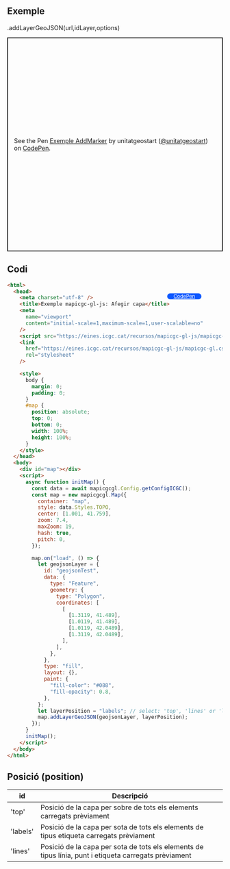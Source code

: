 ## Exemple

.addLayerGeoJSON(url,idLayer,options)

<p class="codepen" data-height="500" data-theme-id="light" data-slug-hash="LYadwPy" data-editable="true" data-user="unitatgeostart" style="height: 500px; box-sizing: border-box; display: flex; align-items: center; justify-content: center; border: 2px solid; margin: 1em 0; padding: 1em;">
  <span>See the Pen <a href="https://codepen.io/unitatgeostart/pen/LYadwPy">
  Exemple AddMarker</a> by unitatgeostart (<a href="https://codepen.io/unitatgeostart">@unitatgeostart</a>)
  on <a href="https://codepen.io">CodePen</a>.</span>
</p>
<script async src="https://cpwebassets.codepen.io/assets/embed/ei.js"></script>

<a style="color: white" target="_blank" class=" button btn btn-primary" href="https://codepen.io/unitatgeostart/pen/LYadwPy">CodePen</a>

<style>
.button{
    position: relative;
    top: 84px;
    z-index: 1;
    /* right: -46px; */
    width: 80px;
    float: right;
    right: 50px;
    background-color: #0d58ff;
    border-radius: 10px;
    text-align: -webkit-center;
    font-size: smaller;
    
  }
    .button:hover{

    background-color: #032879;

  }
  </style>

## Codi

```html
<html>
  <head>
    <meta charset="utf-8" />
    <title>Exemple mapicgc-gl-js: Afegir capa</title>
    <meta
      name="viewport"
      content="initial-scale=1,maximum-scale=1,user-scalable=no"
    />
    <script src="https://eines.icgc.cat/recursos/mapicgc-gl-js/mapicgc-gl.js"></script>
    <link
      href="https://eines.icgc.cat/recursos/mapicgc-gl-js/mapicgc-gl.css"
      rel="stylesheet"
    />

    <style>
      body {
        margin: 0;
        padding: 0;
      }
      #map {
        position: absolute;
        top: 0;
        bottom: 0;
        width: 100%;
        height: 100%;
      }
    </style>
  </head>
  <body>
    <div id="map"></div>
    <script>
      async function initMap() {
        const data = await mapicgcgl.Config.getConfigICGC();
        const map = new mapicgcgl.Map({
          container: "map",
          style: data.Styles.TOPO,
          center: [1.001, 41.759],
          zoom: 7.4,
          maxZoom: 19,
          hash: true,
          pitch: 0,
        });

        map.on("load", () => {
          let geojsonLayer = {
            id: "geojsonTest",
            data: {
              type: "Feature",
              geometry: {
                type: "Polygon",
                coordinates: [
                  [
                    [1.3119, 41.489],
                    [1.0119, 41.489],
                    [1.0119, 42.0489],
                    [1.3119, 42.0489],
                  ],
                ],
              },
            },
            type: "fill",
            layout: {},
            paint: {
              "fill-color": "#088",
              "fill-opacity": 0.8,
            },
          };
          let layerPosition = "labels"; // select: 'top', 'lines' or 'labels'
          map.addLayerGeoJSON(geojsonLayer, layerPosition);
        });
      }
      initMap();
    </script>
  </body>
</html>
```

## Posició (position)

| id       | Descripció                                                                                            |
| -------- | ----------------------------------------------------------------------------------------------------- |
| 'top'    | Posició de la capa per sobre de tots els elements carregats prèviament                                |
| 'labels' | Posició de la capa per sota de tots els elements de tipus etiqueta carregats prèviament               |
| 'lines'  | Posició de la capa per sota de tots els elements de tipus línia, punt i etiqueta carregats prèviament |
